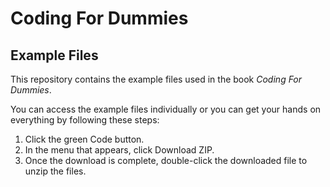 # Coding For Dummies
## Example Files

This repository contains the example files used in the book *Coding For Dummies*.

You can access the example files individually or you can get your hands on everything by following these steps:

1. Click the green Code button.
1. In the menu that appears, click Download ZIP.
1. Once the download is complete, double-click the downloaded file to unzip the files.
